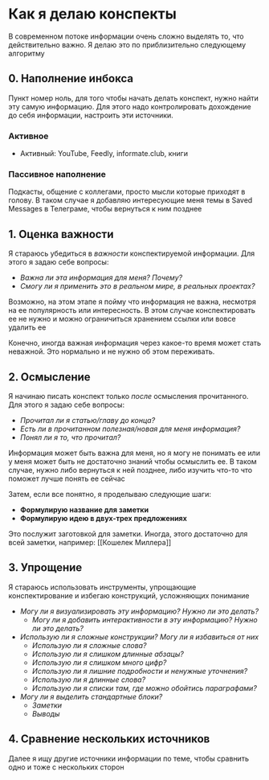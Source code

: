 # Как я делаю конспекты
В современном потоке информации очень сложно выделять то, что действительно важно. Я делаю это по приблизительно следующему алгоритму

## 0. Наполнение инбокса
Пункт номер ноль, для того чтобы начать делать конспект, нужно найти эту самую информацию. Для этого надо контролировать дохождение до себя информации, настроить эти источники.

### Активное
- Активный: YouTube, Feedly, informate.club, книги

### Пассивное наполнение
Подкасты, общение с коллегами, просто мысли которые приходят в голову. В таком случае я добавляю интересующие меня темы в Saved Messages в Телеграме, чтобы вернуться к ним позднее

## 1. Оценка важности
Я стараюсь убедиться в *важности* конспектируемой информации. Для этого я задаю себе вопросы:
- *Важна ли эта информация для меня? Почему?*
- *Смогу ли я применить это в реальном мире, в реальных проектах?*

Возможно, на этом этапе я пойму что информация не важна, несмотря на ее популярность или интересность. В этом случае конспектировать ее не нужно и можно ограничиться хранением ссылки или вовсе удалить ее

Конечно, иногда важная информация через какое-то время может стать неважной. Это нормально и не нужно об этом переживать.

## 2. Осмысление
Я начинаю писать конспект только *после* осмысления прочитанного. Для этого я задаю себе вопросы:
- *Прочитал ли я статью/главу до конца?*
- *Есть ли в прочитанном полезная/новая для меня информация?*
- *Понял ли я то, что прочитал?* 

Информация может быть важна для меня, но я могу не понимать ее или у меня может быть не достаточно знаний чтобы осмыслить ее. В таком случае, нужно либо вернуться к ней позднее, либо изучить что-то что поможет лучше понять ее сейчас

Затем, если все понятно, я проделываю следующие шаги:
- **Формулирую название для заметки**
- **Формулирую идею в двух-трех предложениях**

Это послужит заготовкой для заметки. Иногда, этого достаточно для всей заметки, например: [[Кошелек Миллера]]

## 3. Упрощение
Я стараюсь использовать инструменты, упрощающие конспектирование и избегаю конструкций, усложняющих понимание

- *Могу ли я визуализировать эту информацию? Нужно ли это делать?*
	- *Могу ли я добавить интерактивности в эту информацию? Нужно ли это делать?*
- *Использую ли я сложные конструкции? Могу ли я избавиться от них*
	- *Использую ли я сложные слова?*
	- *Использую ли я слишком длинные абзацы?*
	- *Использую ли я слишком много цифр?*
	- *Использую ли я лишние подробности и ненужные уточнения?*
	- *Использую ли я длинные слова?*
	- *Использую ли я списки там, где можно обойтись параграфами?*
- *Могу ли я выделить стандартные блоки?*
	- *Заметки*
	- *Выводы*

## 4. Сравнение нескольких источников

Далее я ищу другие источники информации по теме, чтобы сравнить одно и тоже с нескольких сторон